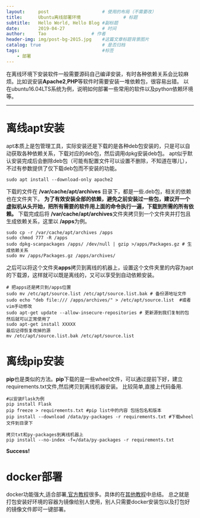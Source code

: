 ```yaml
---
layout:     post   				    # 使用的布局（不需要改）
title:      Ubuntu离线部署环境 				# 标题 
subtitle:   Hello World, Hello Blog #副标题
date:       2019-04-27 				# 时间
author:     Tao					# 作者
header-img: img/post-bg-2015.jpg 	#这篇文章标题背景图片
catalog: true 						# 是否归档
tags:								#标签
    - 部署
---
```


在离线环境下安装软件一般需要源码自己编译安装，有时各种依赖关系会比较麻烦。比如说安装**Apache2**,**PHP**等软件时需要安装一堆依赖包，很容易出错。
以在ubuntu16.04LTS系统为例，说明如何部署一些常用的软件以及python依赖环境等。

---
# 离线apt安装
apt本质上是包管理工具，实际安装还是下载的是各种deb包安装的，只是可以自动获取各种依赖关系，下载对应的deb包，然后调用dpkg安装deb包。
apt似乎默认安装完成后会删除deb包（可能有配置文件可以设置不删除，不知道在哪儿），不过有参数提供了仅下载deb包而不安装的功能。
```
sudo apt install --download-only apache2
```
下载的文件在 **/var/cache/apt/archives** 目录下，都是一些\.deb包，相关的依赖也在文件夹下。
**为了有效安装全部的依赖，避免之前安装过一些包，建议开一个虚拟机从头开始，把所有需要的软件用上面的命令执行一遍，下载到所需的所有依赖。**
下载完成后将 **/var/cache/apt/archives**文件夹拷贝到一个文件夹并打包且生成依赖关系，这里以 **/apps**为例。
```
sudo cp -r /var/cache/apt/archives /apps
sudo chmod 777 -R /apps
sudo dpkg-scanpackages /apps/ /dev/null | gzip >/apps/Packages.gz # 生成依赖关系
sudo mv /apps/Packages.gz /apps/archives/
```

之后可以将这个文件夹**apps**拷贝到离线的机器上，设置这个文件夹里的内容为apt的下载源，这样就可以既是离线的，又可以享受到自动依赖安装。
```
# 把apps还是拷贝到/apps位置
sudo mv /etc/apt/source.list /etc/apt/source.list.bak # 备份源地址文件
sudo echo "deb file:/// /apps/archives/" > /etc/apt/source.list  #或者vim手动修改
sudo apt-get update --allow-insecure-repositories # 更新源到我们复制的包
然后就可以正常使用了
sudo apt-get install XXXXX
最后记得恢复改掉的源
mv /etc/apt/source.list.bak /etc/apt/source.list
```

# 离线pip安装
**pip**也是类似的方法。**pip**下载的是一些wheel文件，可以通过提前下好，建立requirements.txt文件,然后拷贝到离线机器安装。
比较简单,直接上代码备用.
 ```
#以安装Flask为例
pip install Flask
pip freeze > requirements.txt #pip list中的内容 包括包名和版本
pip install --download /data/py-packages -r requirements.txt #下载wheel文件到目录下

拷贝txt和py-packages到离线机器上
pip install --no-index -f=/data/py-packages -r requirements.txt
```
**Success!**

# docker部署
docker功能强大,适合部署,[官方教程](https://docs.docker.com/)很多。具体的在[其他教程]()中总结。
总之就是打包安装好环境的容器为镜像给别人使用，别人只需要docker安装包以及打包好的镜像文件即可一键部署。
